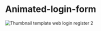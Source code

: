 # Animated-login-form
![Thumbnail template web login   register 2](https://user-images.githubusercontent.com/124284815/222191488-323eeb3b-b3f7-42df-9a52-de8213e15eae.jpg)

